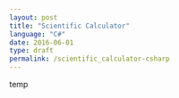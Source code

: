 ```yaml
---
layout: post
title: "Scientific Calculator"
language: "C#"
date: 2016-06-01
type: draft
permalink: /scientific_calculator-csharp
---
```


temp
